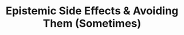 ---
title: "Epistemic Side Effects & Avoiding Them (Sometimes)"
collection: publications
permalink: /publication/secretive
year: 2022
short-venue: "NeurIPS MLSafety-22"
venue-url: "https://neurips2022.mlsafety.org"
venue: "NeurIPS Workshop on Machine Learning Safety, 2022."
paperurl: "https://praal.github.io/publications/NeurIPS_MLSafety_avoiding_epistemic_side_effects.pdf"
posterurl: "https://praal.github.io/publications/KlassenMLSafety2022epistemic_poster.pdf"
codeurl: "https://github.com/praal/epistemic_side_effects"
coauthors: ["Toryn Klassen", "Parand Alizadeh Alamdari", "Sheila McIlraith"]
---
